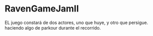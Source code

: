 # RavenGameJamII
EL juego constará de dos actores, uno que huye, y otro que persigue. haciendo algo de parkour durante el recorrido.

